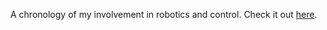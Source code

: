 A chronology of my involvement in robotics and control. Check it out [here](https://docs.google.com/viewer?url=https://raw.githubusercontent.com/li9i/story-of-my-work-life/master/main.pdf).
